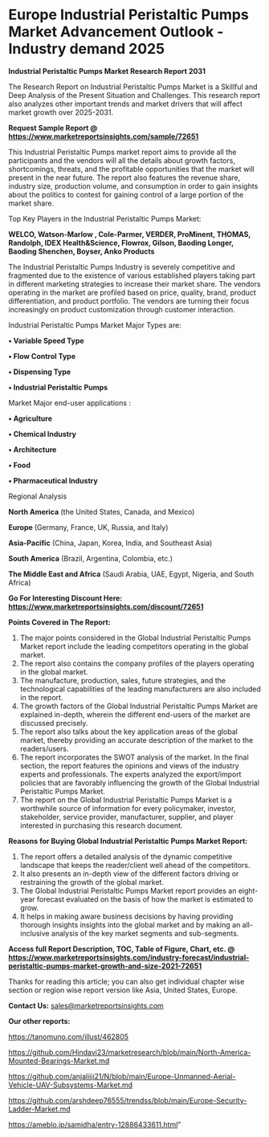 # Europe Industrial Peristaltic Pumps Market Advancement Outlook - Industry demand 2025

<strong>Industrial Peristaltic Pumps Market Research Report 2031</strong>

The Research Report on Industrial Peristaltic Pumps Market is a Skillful and Deep Analysis of the Present Situation and Challenges. This research report also analyzes other important trends and market drivers that will affect market growth over 2025-2031.

<strong>Request Sample Report @ <a href=https://www.marketreportsinsights.com/sample/72651>https://www.marketreportsinsights.com/sample/72651</a></strong>

This Industrial Peristaltic Pumps market report aims to provide all the participants and the vendors will all the details about growth factors, shortcomings, threats, and the profitable opportunities that the market will present in the near future. The report also features the revenue share, industry size, production volume, and consumption in order to gain insights about the politics to contest for gaining control of a large portion of the market share.

Top Key Players in the Industrial Peristaltic Pumps Market:

<strong>WELCO, Watson-Marlow , Cole-Parmer, VERDER, ProMinent, THOMAS, Randolph, IDEX Health&Science, Flowrox, Gilson, Baoding Longer, Baoding Shenchen, Boyser, Anko Products</strong>

The Industrial Peristaltic Pumps Industry is severely competitive and fragmented due to the existence of various established players taking part in different marketing strategies to increase their market share. The vendors operating in the market are profiled based on price, quality, brand, product differentiation, and product portfolio. The vendors are turning their focus increasingly on product customization through customer interaction.

Industrial Peristaltic Pumps Market Major Types are:

<strong>• Variable Speed Type

• Flow Control Type

• Dispensing Type

• Industrial Peristaltic Pumps</strong>

Market Major end-user applications :

<strong>• Agriculture

• Chemical Industry

• Architecture

• Food

• Pharmaceutical Industry</strong>

Regional Analysis

</u><strong><b>North America</b></strong> (the United States, Canada, and Mexico)

<strong><b>Europe </b></strong>(Germany, France, UK, Russia, and Italy)

<strong><b>Asia-Pacific</b></strong> (China, Japan, Korea, India, and Southeast Asia)

<strong><b>South America</b></strong> (Brazil, Argentina, Colombia, etc.)

<strong><b>The Middle East and Africa</b></strong> (Saudi Arabia, UAE, Egypt, Nigeria, and South Africa)

<strong>Go For Interesting Discount Here: <a href=https://www.marketreportsinsights.com/discount/72651>https://www.marketreportsinsights.com/discount/72651</a></strong>

<strong>Points Covered in The Report:</strong>
<ol>
  <li>The major points considered in the Global Industrial Peristaltic Pumps Market report include the leading competitors operating in the global market.</li>
  <li>The report also contains the company profiles of the players operating in the global market.</li>
  <li>The manufacture, production, sales, future strategies, and the technological capabilities of the leading manufacturers are also included in the report.</li>
  <li>The growth factors of the Global Industrial Peristaltic Pumps Market are explained in-depth, wherein the different end-users of the market are discussed precisely.</li>
  <li>The report also talks about the key application areas of the global market, thereby providing an accurate description of the market to the readers/users.</li>
  <li>The report incorporates the SWOT analysis of the market. In the final section, the report features the opinions and views of the industry experts and professionals. The experts analyzed the export/import policies that are favorably influencing the growth of the Global Industrial Peristaltic Pumps Market.</li>
  <li>The report on the Global Industrial Peristaltic Pumps Market is a worthwhile source of information for every policymaker, investor, stakeholder, service provider, manufacturer, supplier, and player interested in purchasing this research document.</li>
</ol>
<strong>Reasons for Buying Global Industrial Peristaltic Pumps Market Report:</strong>

<ol>
  <li>The report offers a detailed analysis of the dynamic competitive landscape that keeps the reader/client well ahead of the competitors.</li>
  <li>It also presents an in-depth view of the different factors driving or restraining the growth of the global market.</li>
  <li>The Global Industrial Peristaltic Pumps Market report provides an eight-year forecast evaluated on the basis of how the market is estimated to grow.</li>
  <li>It helps in making aware business decisions by having providing thorough insights insights into the global market and by making an all-inclusive analysis of the key market segments and sub-segments.</li>
</ol>
<strong>Access full Report Description, TOC, Table of Figure, Chart, etc. @ <a href=https://www.marketreportsinsights.com/industry-forecast/industrial-peristaltic-pumps-market-growth-and-size-2021-72651>https://www.marketreportsinsights.com/industry-forecast/industrial-peristaltic-pumps-market-growth-and-size-2021-72651</a></strong>


Thanks for reading this article; you can also get individual chapter wise section or region wise report version like Asia, United States, Europe.

<strong>Contact Us:</strong>
sales@marketreportsinsights.com

<strong>Our other reports:</strong>

<a href=https://tanomuno.com/illust/462805>https://tanomuno.com/illust/462805</a>

<a href=https://github.com/Hindavi23/marketresearch/blob/main/North-America-Mounted-Bearings-Market.md>https://github.com/Hindavi23/marketresearch/blob/main/North-America-Mounted-Bearings-Market.md</a>

<a href=https://github.com/anjaliiii21/N/blob/main/Europe-Unmanned-Aerial-Vehicle-UAV-Subsystems-Market.md>https://github.com/anjaliiii21/N/blob/main/Europe-Unmanned-Aerial-Vehicle-UAV-Subsystems-Market.md</a>

<a href=https://github.com/arshdeep76555/trendss/blob/main/Europe-Security-Ladder-Market.md>https://github.com/arshdeep76555/trendss/blob/main/Europe-Security-Ladder-Market.md</a>

<a href=https://ameblo.jp/samidha/entry-12886433611.html>https://ameblo.jp/samidha/entry-12886433611.html</a>"
